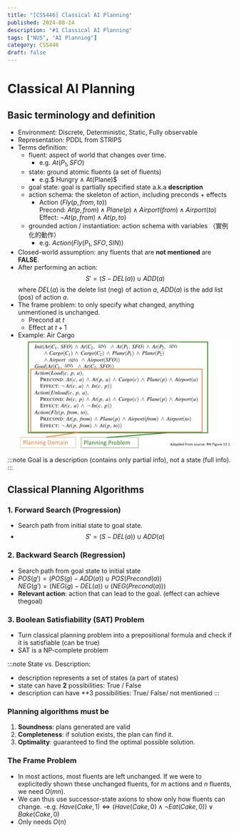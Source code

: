 ```yaml
---
title: "[CS5446] Classical AI Planning"
published: 2024-08-14
description: "#1 Classical AI Planning"
tags: ["NUS", "AI Planning"]
category: CS5446
draft: false
---
```


# Classical AI Planning
## Basic terminology and definition
- Environment: Discrete, Deterministic, Static, Fully observable
- Representation: PDDL from STRIPS
- Terms definition:
    - fluent: aspect of world that changes over time.
        - e.g. $At(P_1, SFO)$
    - state: ground atomic fluents (a set of fluents)
        - e.g.$ Hungry ∧ At(Plane)$
    - goal state: goal is partially specified state a.k.a **description**
    - action schema: the skeleton of action, including preconds + effects
        - Action $(Fly(p, from, to))$  
            Precond: $At(p, from) ∧ Plane(p) ∧ Airport(from) ∧ Airport(to)$  
            Effect: $¬At(p, from) ∧ At(p, to)$
    - grounded action / instantiation: action schema with variables （實例化的動作）
        - e.g. $Action(Fly (P_1, SFO, SIN))$
- Closed-world assumption: any fluents that are **not mentioned** are **FALSE**.
- After performing an action: 
    $$S' = (S - DEL(a)) ∪ ADD(a)$$
    where $DEL(a)$ is the delete list (neg) of action $a$, $ADD(a)$ is the add list (pos) of action $a$.
- The frame problem: to only specify what changed, anything unmentioned is unchanged.
    - Precond at $t$
    - Effect at $t+1$
- Example: Air Cargo
![example](example.png)

:::note
Goal is a description (contains only partial info), not a state (full info).
:::

## Classical Planning Algorithms
### 1. Forward Search (Progression)
- Search path from initial state to goal state.
- $$S' = (S - DEL(a)) ∪ ADD(a)$$

### 2. Backward Search (Regression)
- Search path from goal state to initial state
- $POS(g') = (POS(g) - ADD(a)) ∪ POS(Precond(a))$     
  $NEG(g') = (NEG(g) - DEL(a)) ∪ (NEG(Precond(a)))$  
- **Relevant action**: action that can lead to the goal. (effect can achieve thegoal)
### 3. Boolean Satisfiability (SAT) Problem
- Turn classical planning problem into a prepositional formula and check if it is satisfiable (can be true)
- SAT is a NP-complete problem

:::note
State vs. Description:
- description represents a set of states (a part of states)
- state can have **2** possibilities: True / False
- description can have **3 possibilities: True/ False/ not mentioned
:::

### Planning algorithms must be 
1. **Soundness**: plans generated are valid
2. **Completeness**: if solution exists, the plan can find it.
3. **Optimality**: guaranteed to find the optimal possible solution.

### The Frame Problem
- In most actions, most fluents are left unchanged. If we were to explicitedly shown these unchanged fluents,
for $m$ actions and $n$ fluents, we need $O(mn)$.
- We can thus use successor-state axions to show only how fluents can change.
    -e.g. $Have(Cake, 1) ⇔ (Have(Cake, 0) ∧ ¬Eat(Cake, 0)) ∨ Bake(Cake, 0)$
- Only needs $O(n)$
